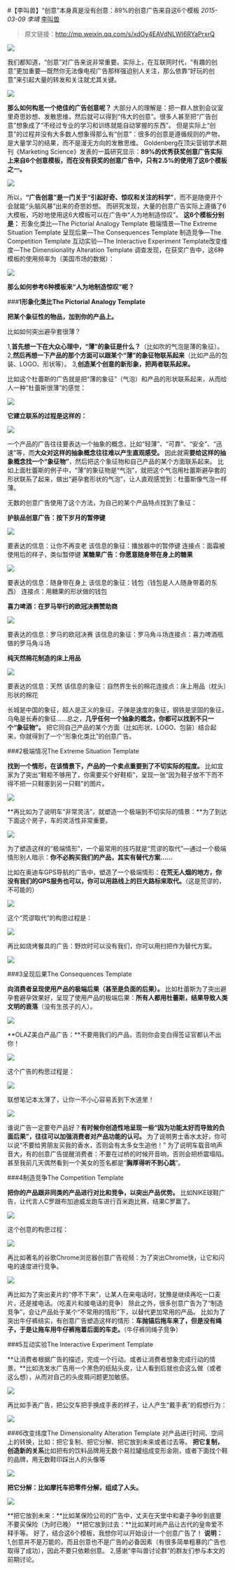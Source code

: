 #【李叫兽】“创意”本身真是没有创意：89%的创意广告来自这6个模板
*2015-03-09* *李靖* [李叫兽](https://mp.weixin.qq.com/s?__biz=MzA5NTMxOTczOA==&mid=203579503&idx=1&sn=106d5ee7b2eb6c94f419d5eb3f497990&scene=21&key=9ac7fff01cb289024690d63147ce84eccb5f8d9139420d76e7a21380723e3757fb6565061451032f46fed0278d1abdbc8ee7d6db612dde9560d727ac49422b7e65e254cf4fd84a47b45e8a7b98566d5d&ascene=7&uin=MTc4OTM3ODkzOA%3D%3D&devicetype=Windows+7&version=6203005d&pass_ticket=V5w3mkkLQcmNI8VtqJK0C1erJipHSMkFDXxkSrQt9dQbXsQ8haTP3Q1NJmbFLNhV&winzoom=1##)

> 原文链接：http://mp.weixin.qq.com/s/xdOy4EAVdNLWI6RYaPrxrQ

![](./_image/2017-02-13-13-51-12.jpg)


我们都知道，“创意”对广告来说非常重要。实际上，在互联网时代，“有趣的创意”更加重要—既然你无法像电视广告那样强迫别人关注，那么依靠“好玩的创意”来引起大量的转发和关注就尤其关键。


![](./_image/2017-02-13-13-51-21.jpg)

**那么如何构思一个绝佳的广告创意呢？**
大部分人的理解是：把一群人放到会议室里奇思妙想、发散思维，然后就可以得到“伟大的创意”。很多人甚至把“广告创意”想象成了“不经过专业的学习和训练就能自动掌握的东西”。
但是实际上“创意”的过程并没有大多数人想象得那么有“创意”：很多的创意是遵循规则的产物，是大量学习的结果，而不是漫无方向的发散思维。
Goldenberg在顶尖营销学术期刊《Marketing Science》发表的一篇研究显示：**89%的优秀获奖创意广告实际上来自6个创意模板，而在没有获奖的创意广告中，只有2.5%的使用了这6个模板之一。**


![](./_image/2017-02-13-13-51-50.jpg)

所以，**“广告创意”是一门关于“引起好奇、惊叹和关注的科学”**，而不是随便开个会就能“头脑风暴”出来的奇思妙想。
而研究发现，大量的创意广告实际上遵循了6大模板，巧妙地使用这6大模板可以在广告中“人为地制造惊叹”。
**这6个模板分别是：**
形象化类比—The Pictorial Analogy Template
极端情景—The Extreme Situation Template
呈现后果—The Consequences Template
制造竞争—The Competition Template
互动实验—The Interactive Experiment Template改变维度—The Dimensionality Alteration Template
调查发现，在获奖广告中，这6种模板的使用频率为（美国市场的数据）：

![](./_image/2017-02-13-13-52-02.jpg)


**那么如何参考6种模板来“人为地制造惊叹”呢？**

###**1形象化类比The Pictorial Analogy Template**

**把某个象征性的物品，加到你的产品上。**

比如如何突出避孕套很薄？

1,**首先想一下在大众心理中，“薄”的象征是什么？**（比如吹的气泡是薄的象征）。
2,**然后再想一下产品的那个方面可以跟某个“薄”的象征物联系起来**（比如产品的包装、LOGO、形状等）。
3,**创造某个创意的新形象，把两者联系起来。**

比如这个杜蕾斯的广告就是把“薄的象征”（气泡）和产品的形状联系起来，从而给人一种“杜蕾斯很薄”的感觉：

![](./_image/2017-02-13-13-52-11.jpg)

**它建立联系的过程是这样的：**


![](./_image/2017-02-13-13-52-19.jpg)

一个产品的广告往往要表达一个抽象的概念，比如“轻薄”、“可靠”、“安全”、“迅速”等，而**大众对这样的抽象概念往往难以产生直观感受。**
因此就需**要给这样的抽象概念找一个“象征物”**，然后把这个象征物和自己产品的某个方面联系起来。
比如上面杜蕾斯的例子中，“薄”的象征物是“气泡”，就把这个气泡用杜蕾斯避孕套的形状联系了起来，做出“避孕套形状的气泡”，让人直观感觉到：杜蕾斯像气泡一样薄。

无数的创意广告使用了这个方法，为自己的某个产品特点找到了象征：

**护肤品创意广告：按下岁月的暂停键**

![](./_image/2017-02-13-13-52-32.jpg)

要表达的信息：让你不再变老
该信息的象征：播放器中的暂停键
连接点：面霜被使用后的样子，类似暂停键
**某糖果广告：你愿意随身带在身上的糖果**

![](./_image/2017-02-13-13-52-41.jpg)

要表达的信息：随身带在身上
该信息的象征：钱包（钱包是人人随身带着的东西）
连接点：用糖果的形状做的钱包

**喜力啤酒：在罗马举行的欧冠决赛赞助商**


![](./_image/2017-02-13-13-52-52.jpg)

要表达的信息：罗马的欧冠决赛
该信息的象征：罗马角斗场连接点：喜力啤酒瓶做的罗马角斗场

**纯天然棉花制造的床上用品**

![](./_image/2017-02-13-13-53-01.jpg)

要表达的信息：天然
该信息的象征：自然界生长的棉花连接点：床上用品（枕头）形状的棉花

长城是中国的象征，超人是正义的象征，子弹是速度的象征，钢铁是坚固的象征，乌龟是长寿的象征……总之，**几乎任何一个抽象的概念，你都可以找到不只一个“象征物”。**
把它同自己产品的某个方面（比如形状、LOGO、包装）结合起来，你就得到了一个“形象化类比”的创意广告。

###2极端情况The Extreme Situation Template

**找到一个情形，在该情景下，产品的一个卖点重要到了不切实际的程度。**
比如宜家为了突出“鞋柜不够用了，你需要买个好鞋柜”，呈现一张“因为鞋子放不下而不得不把一只鞋塞到另一只鞋”的图片。

![](./_image/2017-02-13-13-53-13.jpg)


**再比如为了说明车“非常灵活”，就塑造一个极端到不切实际的情景：**为了到达下面这个房子，车的灵活性非常重要。

![](./_image/2017-02-13-13-53-21.jpg)

为了塑造这样的“极端情形”，一个最常用的技巧就是“荒谬的取代”—通过一个极端情形别人暗示：**你不必购买我们的产品，其实有替代方案……**

比如在奥迪车GPS导航的广告中，塑造了一个极端情形：**在荒无人烟的地方，你没有我们的GPS服务也可以，你可以用路线上的巨大路标来取代。**（这是荒谬的，不可能的）


![](./_image/2017-02-13-13-53-30.jpg)

这个“荒谬取代”的构思过程是：


![](./_image/2017-02-13-13-53-39.jpg)

再比如烧烤餐具的广告：野炊时可以没有我们，你可以用扫把作为替代方案。

![](./_image/2017-02-13-13-53-47.jpg)


###3呈现后果The Consequences Template

**向消费者呈现使用产品的极端后果（甚至是负面的后果）。**
比如杜蕾斯为了突出避孕套避孕效果好，呈现了使用产品的极端后果：**所有人都用杜蕾斯，结果导致人类文明的衰落**（没有生孩子的人）。

![](./_image/2017-02-13-13-53-56.jpg)

**OLAZ美白产品广告：**不要用我们的产品，否则你会变白得签证官都认不出你！

![](./_image/2017-02-13-13-54-03.jpg)

这个广告的构思过程是：

![](./_image/2017-02-13-13-54-11.jpg)

联想笔记本太薄了，让你一不小心容易丢到下水道里！

![](./_image/2017-02-13-13-54-19.jpg)

谁说广告一定要夸产品好？**有时候你创造性地呈现一些“因为功能太好而导致的负面后果”，往往可以加强消费者对产品功能的认可。**
为了说明男士香水太好，你可以说“不要给男朋友买我的香水，否则会有太多女生追他！”
为了说明车载音响声音大，有的创意广告提醒消费者：不要在过桥的时候开音响，否则会把桥震塌陷。
甚至我前几天偶然看到一个美女的签名都是“**胸厚得听不到心跳**”。

###4制造竞争The Competition Template

**把你的产品跟非同类的产品进行对比和竞争，以突出产品优势。**
比如NIKE球鞋广告，让代言人C罗跟布加迪威龙跑车进行百米跑比赛，结果C罗赢了。

![](./_image/2017-02-13-13-54-29.jpg)

这个创意的构思过程：

![](./_image/2017-02-13-13-54-37.jpg)

再比如著名的谷歌Chrome浏览器创意广告视频：为了突出Chrome快，让它和闪电的速度进行竞争。

![](./_image/2017-02-13-13-54-44.jpg)

再比如为了突出麦片的“停不下来”，让某人在来电话时，犹豫是继续再吃一口麦片，还是接电话。（吃麦片和接电话的竞争）
除此之外，很多创意广告为了“制造竞争”，会让产品处于某个“不常用的情形”下，以替代更加常用的产品。
比如为了突出牛仔裤结实，有创意广告塑造这样的情形：**车抛锚后拖车来了，但是没有绳子，于是让拖车用牛仔裤拖着后面的车走。**（牛仔裤同绳子竞争）

###5互动实验The Interactive Experiment Template

**让消费者根据广告的描述，完成一个行动。或者让消费者想象完成行动的情景。**比如洗发水广告用一个黑色的纸贴头皮，让人看到后就也会这么做（或者这么想），从而对自己的头皮屑问题更加敏感。


![](./_image/2017-02-13-13-54-54.jpg)

再比如手表广告，把公交车把手换成手表的样子，让人产生“戴手表”的假想行为：

![](./_image/2017-02-13-13-55-01.jpg)


###6改变纬度The Dimensionality Alteration Template
对产品进行时间、空间上的转换，比如：把它复制、把它分解、把它放到未来或者过去等。
**把它复制，创造新的关系**比如把有的饮料品牌用无数个易拉罐组成变形金刚，或者下面找个鞋的品牌，用无数鞋印踩出人的头像等

![](./_image/2017-02-13-13-55-11.jpg)

**把它分解：比如摩托车把零件分解，组成了人头。**

![](./_image/2017-02-13-13-55-19.jpg)

**把它放到未来：**比如某保险公司的广告中，丈夫在天堂中和妻子争吵到底要不要买保险（为时已晚）
**把它放到过去：**比如某时尚产品让古代的皇帝爱不释手等。
好了，结合这6个模板，我想你可以开始设计一个创意广告了！
**说明：**
1,创意并不是万能的，而且创意也不是广告的必备因素（有很多简单粗暴的广告也取得了成功），因此不要只依赖创意。
2,感谢“李叫兽讨论群”的群友们参与本文的前期讨论。